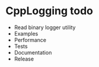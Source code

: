 # CppLogging todo
  * Read binary logger utility
  * Examples
  * Performance
  * Tests
  * Documentation
  * Release
